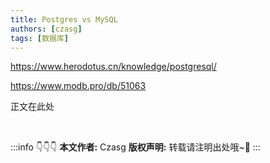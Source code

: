 ```yaml
---
title: Postgres vs MySQL
authors: [czasg]
tags: [数据库]
---
```


https://www.herodotus.cn/knowledge/postgresql/

https://www.modb.pro/db/51063

<!--truncate-->

正文在此处


<br/>

:::info 👇👇👇
**本文作者:** Czasg
**版权声明:** 转载请注明出处哦~👮‍
:::